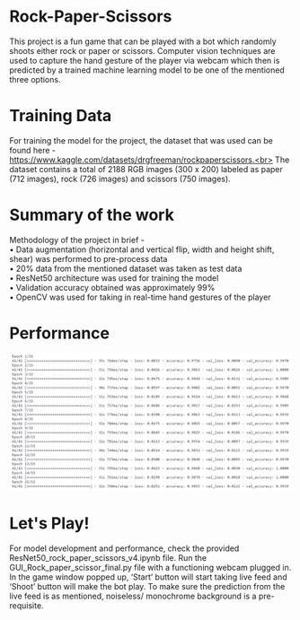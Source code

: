 # Rock-Paper-Scissors
This project is a fun game that can be played with a bot which randomly shoots either rock or paper or scissors. Computer vision techniques are used to capture the hand gesture of the player via webcam which then is predicted by a trained machine learning model to be one of the mentioned three options.<br> 
# Training Data  
For training the model for the project, the dataset that was used can be found here - https://www.kaggle.com/datasets/drgfreeman/rockpaperscissors.<br> 
The dataset contains a total of 2188 RGB images (300 x 200) labeled as paper (712 images), rock (726 images) and scissors (750 images).<br>  
# Summary of the work 
Methodology of the project in brief -<br>
•	Data augmentation (horizontal and vertical flip, width and height shift, shear) was performed to pre-process data<br>
•	20% data from the mentioned dataset was taken as test data<br>
•	ResNet50 architecture was used for training the model<br> 
•	Validation accuracy obtained was approximately 99%<br> 
•	OpenCV was used for taking in real-time hand gestures of the player<br>
# Performance 
![Training Performace](Performance.PNG) 
# Let's Play! 
For model development and performance, check the provided ResNet50_rock_paper_scissors_v4.ipynb file. Run the GUI_Rock_paper_scissor_final.py file with a functioning webcam plugged in. In the game window popped up, ‘Start’ button will start taking live feed and ‘Shoot’ button will make the bot play. To make sure the prediction from the live feed is as mentioned, noiseless/ monochrome background is a pre-requisite.<br>

